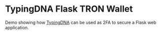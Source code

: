 # TypingDNA Flask TRON Wallet

Demo showing how [TypingDNA](https://typingdna.com) can be used as 2FA to secure a Flask web application.
